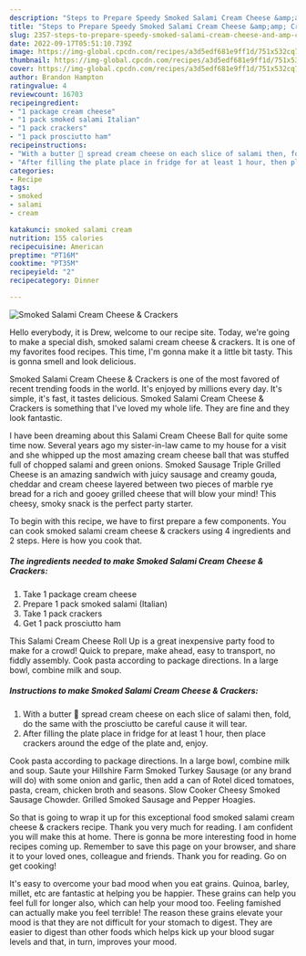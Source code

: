 ```yaml
---
description: "Steps to Prepare Speedy Smoked Salami Cream Cheese &amp;amp; Crackers"
title: "Steps to Prepare Speedy Smoked Salami Cream Cheese &amp;amp; Crackers"
slug: 2357-steps-to-prepare-speedy-smoked-salami-cream-cheese-and-amp-crackers
date: 2022-09-17T05:51:10.739Z
image: https://img-global.cpcdn.com/recipes/a3d5edf681e9ff1d/751x532cq70/smoked-salami-cream-cheese-crackers-recipe-main-photo.jpg
thumbnail: https://img-global.cpcdn.com/recipes/a3d5edf681e9ff1d/751x532cq70/smoked-salami-cream-cheese-crackers-recipe-main-photo.jpg
cover: https://img-global.cpcdn.com/recipes/a3d5edf681e9ff1d/751x532cq70/smoked-salami-cream-cheese-crackers-recipe-main-photo.jpg
author: Brandon Hampton
ratingvalue: 4
reviewcount: 16703
recipeingredient:
- "1 package cream cheese"
- "1 pack smoked salami Italian"
- "1 pack crackers"
- "1 pack prosciutto ham"
recipeinstructions:
- "With a butter 🔪 spread cream cheese on each slice of salami then, fold, do the same with the prosciutto be careful cause it will tear."
- "After filling the plate place in fridge for at least 1 hour, then place crackers around the edge of the plate and, enjoy."
categories:
- Recipe
tags:
- smoked
- salami
- cream

katakunci: smoked salami cream 
nutrition: 155 calories
recipecuisine: American
preptime: "PT16M"
cooktime: "PT35M"
recipeyield: "2"
recipecategory: Dinner

---
```



![Smoked Salami Cream Cheese &amp; Crackers](https://img-global.cpcdn.com/recipes/a3d5edf681e9ff1d/751x532cq70/smoked-salami-cream-cheese-crackers-recipe-main-photo.jpg)

Hello everybody, it is Drew, welcome to our recipe site. Today, we're going to make a special dish, smoked salami cream cheese &amp; crackers. It is one of my favorites food recipes. This time, I'm gonna make it a little bit tasty. This is gonna smell and look delicious.

Smoked Salami Cream Cheese &amp; Crackers is one of the most favored of recent trending foods in the world. It's enjoyed by millions every day. It's simple, it's fast, it tastes delicious. Smoked Salami Cream Cheese &amp; Crackers is something that I've loved my whole life. They are fine and they look fantastic.

I have been dreaming about this Salami Cream Cheese Ball for quite some time now. Several years ago my sister-in-law came to my house for a visit and she whipped up the most amazing cream cheese ball that was stuffed full of chopped salami and green onions. Smoked Sausage Triple Grilled Cheese is an amazing sandwich with juicy sausage and creamy gouda, cheddar and cream cheese layered between two pieces of marble rye bread for a rich and gooey grilled cheese that will blow your mind! This cheesy, smoky snack is the perfect party starter.


To begin with this recipe, we have to first prepare a few components. You can cook smoked salami cream cheese &amp; crackers using 4 ingredients and 2 steps. Here is how you cook that.

<!--inarticleads1-->

##### The ingredients needed to make Smoked Salami Cream Cheese &amp; Crackers:

1. Take 1 package cream cheese
1. Prepare 1 pack smoked salami (Italian)
1. Take 1 pack crackers
1. Get 1 pack prosciutto ham


This Salami Cream Cheese Roll Up is a great inexpensive party food to make for a crowd! Quick to prepare, make ahead, easy to transport, no fiddly assembly. Cook pasta according to package directions. In a large bowl, combine milk and soup. 

<!--inarticleads2-->

##### Instructions to make Smoked Salami Cream Cheese &amp; Crackers:

1. With a butter 🔪 spread cream cheese on each slice of salami then, fold, do the same with the prosciutto be careful cause it will tear.
1. After filling the plate place in fridge for at least 1 hour, then place crackers around the edge of the plate and, enjoy.


Cook pasta according to package directions. In a large bowl, combine milk and soup. Saute your Hillshire Farm Smoked Turkey Sausage (or any brand will do) with some onion and garlic, then add a can of Rotel diced tomatoes, pasta, cream, chicken broth and seasons. Slow Cooker Cheesy Smoked Sausage Chowder. Grilled Smoked Sausage and Pepper Hoagies. 

So that is going to wrap it up for this exceptional food smoked salami cream cheese &amp; crackers recipe. Thank you very much for reading. I am confident you will make this at home. There is gonna be more interesting food in home recipes coming up. Remember to save this page on your browser, and share it to your loved ones, colleague and friends. Thank you for reading. Go on get cooking!

It's easy to overcome your bad mood when you eat grains. Quinoa, barley, millet, etc are fantastic at helping you be happier. These grains can help you feel full for longer also, which can help your mood too. Feeling famished can actually make you feel terrible! The reason these grains elevate your mood is that they are not difficult for your stomach to digest. They are easier to digest than other foods which helps kick up your blood sugar levels and that, in turn, improves your mood.
